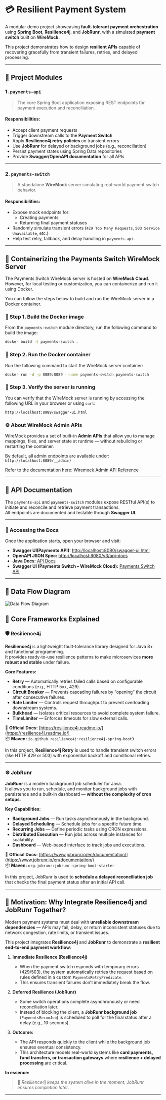 # 💳 Resilient Payment System

A modular demo project showcasing **fault-tolerant payment orchestration** using **Spring Boot**, **Resilience4j**, and **JobRunr**, with a simulated **payment switch** built on **WireMock**.

This project demonstrates how to design **resilient APIs** capable of recovering gracefully from transient failures, retries, and delayed processing.

---

## 🧩 Project Modules

### 1. `payments-api`
> The core Spring Boot application exposing REST endpoints for payment execution and reconciliation.

#### Responsibilities:
- Accept client payment requests
- Trigger downstream calls to the **Payment Switch**
- Apply **Resilience4j retry policies** on transient errors
- Use **JobRunr** for delayed or background jobs (e.g., reconciliation)
- Persist payment states using Spring Data repositories
- Provide **Swagger/OpenAPI documentation** for all APIs
---

### 2. `payments-switch`
> A standalone **WireMock** server simulating real-world payment switch behavior.

#### Responsibilities:
- Expose mock endpoints for:
    - Creating payments
    - Returning final payment statuses
- Randomly simulate transient errors (`429 Too Many Requests`, `503 Service Unavailable`, etc.)
- Help test retry, fallback, and delay handling in `payments-api`.

---
## 🐳 Containerizing the Payments Switch WireMock Server
The Payments Switch WireMock server is hosted on **WireMock Cloud**. However, for local testing or customization, you can containerize and run it using Docker.

You can follow the steps below to build and run the WireMock server in a Docker container.
### 🧱 Step 1. Build the Docker image

From the `payments-switch` module directory, run the following command to build the image:

```bash
docker build -t payments-switch .
```

### 🚀 Step 2. Run the Docker container

Run the following command to start the WireMock server container:

```bash
docker run -d -p 8089:8089 --name payments-switch payments-switch
```

### 🧭 Step 3. Verify the server is running
You can verify that the WireMock server is running by accessing the following URL in your browser or using `curl`:

```bash
http://localhost:8089/swagger-ui.html
```

### ⚙️ About WireMock Admin APIs

WireMock provides a set of built-in **Admin APIs** that allow you to manage mappings, files, and server state at runtime — without rebuilding or restarting the container.

By default, all admin endpoints are available under: ```http://localhost:8089/__admin/```

Refer to the documentation here: [Wiremock Admin API Reference](https://wiremock.org/docs/standalone/admin-api-reference/)


---

## 📘 API Documentation

The `payments-api` and `payments-switch` modules expose  RESTful API(s) to initiate and reconcile and retrieve payment transactions.  
All endpoints are documented and testable through **Swagger UI**.

---

### 🔗 Accessing the Docs

Once the application starts, open your browser and visit:

- **Swagger UI(Payments API):** [http://localhost:8080/swagger-ui.html](http://localhost:8080/swagger-ui.html)
- **OpenAPI JSON Spec:** [http://localhost:8080/v3/api-docs](http://localhost:8080/v3/api-docs)
- **Java Docs:** [API Docs](https://karthik192000.github.io/resilient-payments-demo/)
- **Swagger UI (Payments Switch – WireMock Cloud):** [Payments Switch API](https://85y0y.wiremockapi.cloud/swagger-ui.html)

---


## 🔄 Data Flow Diagram
![Data Flow Diagram](resources/UML_Sequence_Diagram.png)


## 🧠 Core Frameworks Explained

### 🛡️ Resilience4j
**Resilience4j** is a lightweight fault-tolerance library designed for Java 8+ and functional programming.  
It provides ready-to-use resilience patterns to make microservices **more robust and stable** under failure.

**Core Features:**
- **Retry** — Automatically retries failed calls based on configurable conditions (e.g., HTTP 5xx, 429).
- **Circuit Breaker** — Prevents cascading failures by “opening” the circuit after consecutive failures.
- **Rate Limiter** — Controls request throughput to prevent overloading downstream systems.
- **Bulkhead** — Isolates critical resources to avoid complete system failure.
- **TimeLimiter** — Enforces timeouts for slow external calls.

📘 **Official Docs:** [https://resilience4j.readme.io/](https://resilience4j.readme.io/)  
📦 **Maven:** `io.github.resilience4j:resilience4j-spring-boot3`

In this project, **Resilience4j Retry** is used to handle transient switch errors (like HTTP 429 or 503) with exponential backoff and conditional retries.

---

### ⚙️ JobRunr
**JobRunr** is a modern background job scheduler for Java.  
It allows you to run, schedule, and monitor background jobs with persistence and a built-in dashboard — **without the complexity of cron setups**.

**Key Capabilities:**
- **Background Jobs** — Run tasks asynchronously in the background.
- **Delayed Scheduling** — Schedule jobs for a specific future time.
- **Recurring Jobs** — Define periodic tasks using CRON expressions.
- **Distributed Execution** — Run jobs across multiple instances for scalability.
- **Dashboard** — Web-based interface to track jobs and executions.

📘 **Official Docs:** [https://www.jobrunr.io/en/documentation/](https://www.jobrunr.io/en/documentation/)  
📦 **Maven:** `org.jobrunr:jobrunr-spring-boot-starter`

In this project, JobRunr is used to **schedule a delayed reconciliation job** that checks the final payment status after an initial API call.

---

## 🎯 Motivation: Why Integrate Resilience4j and JobRunr Together?

Modern payment systems must deal with **unreliable downstream dependencies** — APIs may fail, delay, or return inconsistent statuses due to network congestion, rate limits, or transient issues.

This project integrates **Resilience4j** and **JobRunr** to demonstrate a **resilient end-to-end payment workflow**:

1. **Immediate Resilience (Resilience4j)**
    - When the payment switch responds with temporary errors (429/503), the system automatically retries the request based on rules defined in a custom `PaymentsRetryPredicate`.
    - This ensures transient failures don’t immediately break the flow.

2. **Deferred Resilience (JobRunr)**
    - Some switch operations complete asynchronously or need reconciliation later.
    - Instead of blocking the client, a **JobRunr background job** (`PaymentsReconJob`) is scheduled to poll for the final status after a delay (e.g., 10 seconds).

3. **Outcome:**
    - The API responds quickly to the client while the background job ensures eventual consistency.
    - This architecture models real-world systems like **card payments, fund transfers, or transaction gateways** where **resilience + delayed processing** are critical.

**In essence:**
> 🧩 *Resilience4j keeps the system alive in the moment; JobRunr ensures completion later.*

---

